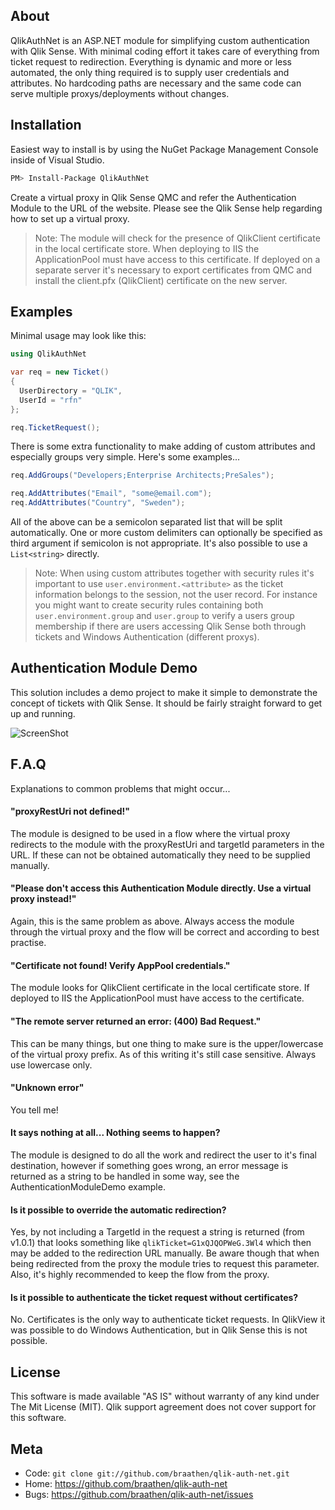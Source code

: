 ## About

QlikAuthNet is an ASP.NET module for simplifying custom authentication with Qlik Sense. With minimal coding effort it takes care of everything from ticket request to redirection. Everything is dynamic and more or less automated, the only thing required is to supply user credentials and attributes. No hardcoding paths are necessary and the same code can serve multiple proxys/deployments without changes.

## Installation

Easiest way to install is by using the NuGet Package Management Console inside of Visual Studio.

```sh
PM> Install-Package QlikAuthNet
```

Create a virtual proxy in Qlik Sense QMC and refer the Authentication Module to the URL of the website. Please see the Qlik Sense help regarding how to set up a virtual proxy.

>Note: The module will check for the presence of QlikClient certificate in the local certificate store. When deploying to IIS the ApplicationPool must have access to this certificate. If deployed on a separate server it's necessary to export certificates from QMC and install the client.pfx (QlikClient) certificate on the new server.

## Examples

Minimal usage may look like this:

```cs
using QlikAuthNet

var req = new Ticket()
{
  UserDirectory = "QLIK",
  UserId = "rfn"
};

req.TicketRequest();
```

There is some extra functionality to make adding of custom attributes and especially groups very simple. Here's some examples...

```cs
req.AddGroups("Developers;Enterprise Architects;PreSales");

req.AddAttributes("Email", "some@email.com");
req.AddAttributes("Country", "Sweden");
```

All of the above can be a semicolon separated list that will be split automatically. One or more custom delimiters can optionally be specified as third argument if semicolon is not appropriate. It's also possible to use a `List<string>` directly.

>Note: When using custom attributes together with security rules it's important to use `user.environment.<attribute>` as the ticket information belongs to the session, not the user record. For instance you might want to create security rules containing both `user.environment.group` and `user.group` to verify a users group membership if there are users accessing Qlik Sense both through tickets and Windows Authentication (different proxys).

## Authentication Module Demo

This solution includes a demo project to make it simple to demonstrate the concept of tickets with Qlik Sense. It should be fairly straight forward to get up and running.

![ScreenShot](https://raw.github.com/braathen/qlik-auth-net/master/Images/screenshot.png)

## F.A.Q

Explanations to common problems that might occur...

#### "proxyRestUri not defined!"
The module is designed to be used in a flow where the virtual proxy redirects to the module with the proxyRestUri and targetId parameters in the URL. If these can not be obtained automatically they need to be supplied manually.

#### "Please don't access this Authentication Module directly. Use a virtual proxy instead!"
Again, this is the same problem as above. Always access the module through the virtual proxy and the flow will be correct and according to best practise.

#### "Certificate not found! Verify AppPool credentials."
The module looks for QlikClient certificate in the local certificate store. If deployed to IIS the ApplicationPool must have access to the certificate.

#### "The remote server returned an error: (400) Bad Request."
This can be many things, but one thing to make sure is the upper/lowercase of the virtual proxy prefix. As of this writing it's still case sensitive. Always use lowercase only.

#### "Unknown error"
You tell me!

#### It says nothing at all... Nothing seems to happen?
The module is designed to do all the work and redirect the user to it's final destination, however if something goes wrong, an error message is returned as a string to be handled in some way, see the AuthenticationModuleDemo example.

#### Is it possible to override the automatic redirection?
Yes, by not including a TargetId in the request a string is returned (from v1.0.1) that looks something like `qlikTicket=G1xQJQOPWeG.3Wl4` which then may be added to the redirection URL manually. Be aware though that when being redirected from the proxy the module tries to request this parameter. Also, it's highly recommended to keep the flow from the proxy.

#### Is it possible to authenticate the ticket request without certificates?
No. Certificates is the only way to authenticate ticket requests. In QlikView it was possible to do Windows Authentication, but in Qlik Sense this is not possible.

## License

This software is made available "AS IS" without warranty of any kind under The Mit License (MIT). Qlik support agreement does not cover support for this software.

## Meta

* Code: `git clone git://github.com/braathen/qlik-auth-net.git`
* Home: <https://github.com/braathen/qlik-auth-net>
* Bugs: <https://github.com/braathen/qlik-auth-net/issues>
